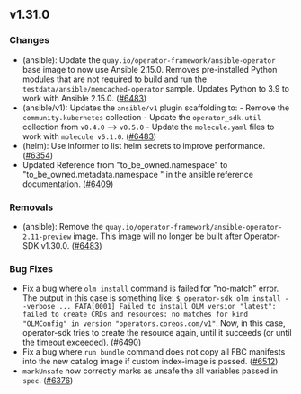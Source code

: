 ## v1.31.0

### Changes

- (ansible): Update the `quay.io/operator-framework/ansible-operator` base image to now use Ansible 2.15.0.  Removes pre-installed Python modules that are not required to build and run the `testdata/ansible/memcached-operator` sample. Updates Python to 3.9 to work with Ansible 2.15.0. ([#6483](https://github.com/graphitehealth/operator-sdk/pull/6483))
- (ansible/v1): Updates the `ansible/v1` plugin scaffolding to: - Remove the `community.kubernetes` collection - Update the `operator_sdk.util` collection from `v0.4.0` --> `v0.5.0` - Update the `molecule.yaml` files to work with `molecule v5.1.0`. ([#6483](https://github.com/graphitehealth/operator-sdk/pull/6483))
- (helm): Use informer to list helm secrets to improve performance. ([#6354](https://github.com/graphitehealth/operator-sdk/pull/6354))
- Updated Reference from "to_be_owned.namespace" to "to_be_owned.metadata.namespace " in the ansible reference documentation. ([#6409](https://github.com/graphitehealth/operator-sdk/pull/6409))

### Removals

- (ansible): Remove the `quay.io/operator-framework/ansible-operator-2.11-preview` image. This image will no longer be built after Operator-SDK v1.30.0. ([#6483](https://github.com/graphitehealth/operator-sdk/pull/6483))

### Bug Fixes

- Fix a bug where `olm install` command is failed for "no-match" error.
The output in this case is something like:
```$ operator-sdk olm install --verbose ... FATA[0001] Failed to install OLM version "latest": failed to create CRDs and resources: no matches for kind "OLMConfig" in version "operators.coreos.com/v1"```. Now, in this case, operator-sdk tries to create the resource again, until it succeeds (or until the timeout exceeded). ([#6490](https://github.com/graphitehealth/operator-sdk/pull/6490))
- Fix a bug where `run bundle` command does not copy all FBC manifests into the new catalog image if custom index-image is passed. ([#6512](https://github.com/graphitehealth/operator-sdk/pull/6512))
- `markUnsafe` now correctly marks as unsafe the all variables passed in `spec`. ([#6376](https://github.com/graphitehealth/operator-sdk/pull/6376))
